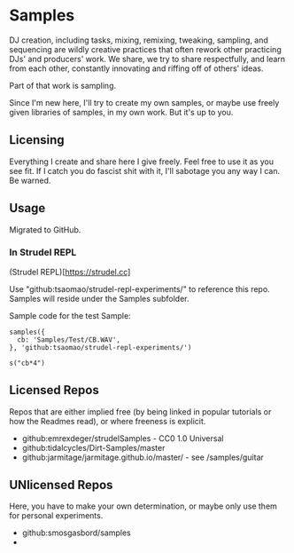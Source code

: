 # Samples
DJ creation, including tasks, mixing, remixing, tweaking, sampling, and sequencing are wildly creative practices that often rework other practicing DJs' and producers' work. We share, we try to share respectfully, and learn from each other, constantly innovating and riffing off of others' ideas.

Part of that work is sampling.

Since I'm new here, I'll try to create my own samples, or maybe use freely given libraries of samples, in my own work. But it's up to you.

## Licensing
Everything I create and share here I give freely. Feel free to use it as you see fit. If I catch you do fascist shit with it, I'll sabotage you any way I can. Be warned.

## Usage
Migrated to GitHub.

### In Strudel REPL 
(Strudel REPL)[https://strudel.cc]

Use "github:tsaomao/strudel-repl-experiments/" to reference this repo. Samples will reside under the Samples subfolder.

Sample code for the test Sample:
````
samples({
  cb: 'Samples/Test/CB.WAV',
}, 'github:tsaomao/strudel-repl-experiments/')

s("cb*4")
````

## Licensed Repos
Repos that are either implied free (by being linked in popular tutorials or how the Readmes read), or where freeness is explicit.
- github:emrexdeger/strudelSamples  - CC0 1.0 Universal
- github:tidalcycles/Dirt-Samples/master
- github:jarmitage/jarmitage.github.io/master/ - see /samples/guitar


## UNlicensed Repos
Here, you have to make your own determination, or maybe only use them for personal experiments.
- github:smosgasbord/samples
- 